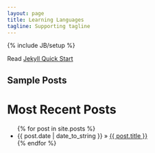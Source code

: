 ```yaml
---
layout: page
title: Learning Languages
tagline: Supporting tagline
---
```

{% include JB/setup %}

Read [Jekyll Quick Start](http://jekyllbootstrap.com/usage/jekyll-quick-start.html)

## Sample Posts

<h1>Most Recent Posts</h1>
<ul class="posts">
  {% for post in site.posts %}
    <li><span>{{ post.date | date_to_string }}</span> &raquo; <a href="{{ BASE_PATH }}{{ post.url }}">{{ post.title }}</a></li>
  {% endfor %}
</ul>




